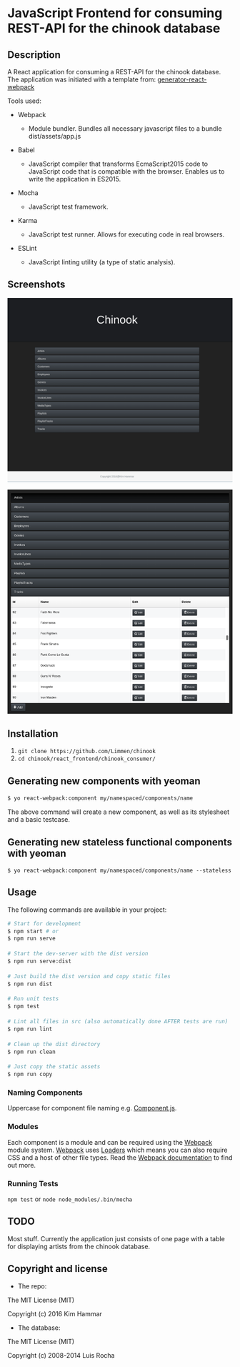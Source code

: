# JavaScript Frontend for consuming REST-API for the chinook database

## Description

A React application for consuming a REST-API for the chinook database.
The application was initiated with a template from: [generator-react-webpack](https://github.com/newtriks/generator-react-webpack)

Tools used:

* Webpack
  * Module bundler. Bundles all necessary javascript files to a bundle dist/assets/app.js

* Babel
  * JavaScript compiler that transforms EcmaScript2015 code to JavaScript code that is compatible with the browser. Enables us to write the application in ES2015.
  
* Mocha
  * JavaScript test framework.
  
* Karma
  * JavaScript test runner. Allows for executing code in real browsers.
  
* ESLint
  * JavaScript linting utility (a type of static analysis).

## Screenshots

![Screen 1](./screenshots/screen_1.png?raw=true "Screen 1")

![Screen 2](./screenshots/screen_2.png?raw=true "Screen 2")

## Installation

1. `git clone https://github.com/Limmen/chinook`
2. `cd chinook/react_frontend/chinook_consumer/`

## Generating new components with yeoman
```bash
$ yo react-webpack:component my/namespaced/components/name
```

The above command will create a new component, as well as its stylesheet and a basic testcase.

## Generating new stateless functional components with yeoman
```
$ yo react-webpack:component my/namespaced/components/name --stateless
```

## Usage
The following commands are available in your project:
```bash
# Start for development
$ npm start # or
$ npm run serve

# Start the dev-server with the dist version
$ npm run serve:dist

# Just build the dist version and copy static files
$ npm run dist

# Run unit tests
$ npm test

# Lint all files in src (also automatically done AFTER tests are run)
$ npm run lint

# Clean up the dist directory
$ npm run clean

# Just copy the static assets
$ npm run copy
```
### Naming Components
Uppercase for component file naming e.g. [Component.js](https://github.com/petehunt/ReactHack/tree/master/src/components).

### Modules
Each component is a module and can be required using the [Webpack](http://webpack.github.io/) module system. [Webpack](http://webpack.github.io/) uses [Loaders](http://webpack.github.io/docs/loaders.html) which means you can also require CSS and a host of other file types. Read the [Webpack documentation](http://webpack.github.io/docs/home.html) to find out more.

### Running Tests
`npm test` or `node node_modules/.bin/mocha`

## TODO

Most stuff. Currently the application just consists of one page with a table for displaying artists from the chinook database.

## Copyright and license

* The repo:

The MIT License (MIT)

Copyright (c) 2016 Kim Hammar

* The database:

The MIT License (MIT)

Copyright (c) 2008-2014 Luis Rocha
